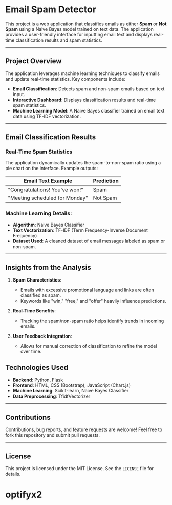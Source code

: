 # Email Spam Detector

This project is a web application that classifies emails as either **Spam** or **Not Spam** using a Naive Bayes model trained on text data. The application provides a user-friendly interface for inputting email text and displays real-time classification results and spam statistics.

---

## Project Overview

The application leverages machine learning techniques to classify emails and update real-time statistics. Key components include:

- **Email Classification**: Detects spam and non-spam emails based on text input.
- **Interactive Dashboard**: Displays classification results and real-time spam statistics.
- **Machine Learning Model**: A Naive Bayes classifier trained on email text data using TF-IDF vectorization.

---

## Email Classification Results

### Real-Time Spam Statistics
The application dynamically updates the spam-to-non-spam ratio using a pie chart on the interface. Example outputs:

| Email Text Example       | Prediction |
|--------------------------|------------|
| "Congratulations! You've won!" | Spam       |
| "Meeting scheduled for Monday" | Not Spam  |

### Machine Learning Details:

- **Algorithm**: Naive Bayes Classifier
- **Text Vectorization**: TF-IDF (Term Frequency-Inverse Document Frequency)
- **Dataset Used**: A cleaned dataset of email messages labeled as spam or non-spam.

---

## Insights from the Analysis

1. **Spam Characteristics**:
   - Emails with excessive promotional language and links are often classified as spam.
   - Keywords like "win," "free," and "offer" heavily influence predictions.

2. **Real-Time Benefits**:
   - Tracking the spam/non-spam ratio helps identify trends in incoming emails.

3. **User Feedback Integration**:
   - Allows for manual correction of classification to refine the model over time.

## Technologies Used

- **Backend**: Python, Flask
- **Frontend**: HTML, CSS (Bootstrap), JavaScript (Chart.js)
- **Machine Learning**: Scikit-learn, Naive Bayes Classifier
- **Data Preprocessing**: TfidfVectorizer

---

## Contributions

Contributions, bug reports, and feature requests are welcome! Feel free to fork this repository and submit pull requests.

---

## License

This project is licensed under the MIT License. See the `LICENSE` file for details.

# optifyx2
